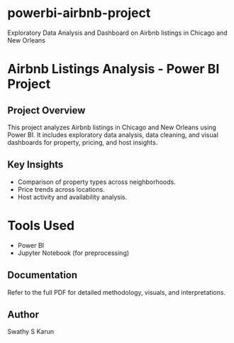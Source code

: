 # powerbi-airbnb-project
Exploratory Data Analysis and Dashboard on Airbnb listings in Chicago and New Orleans
# Airbnb Listings Analysis - Power BI Project

##  Project Overview
This project analyzes Airbnb listings in Chicago and New Orleans using Power BI. It includes exploratory data analysis, data cleaning, and visual dashboards for property, pricing, and host insights.
## Key Insights
- Comparison of property types across neighborhoods.
- Price trends across locations.
- Host activity and availability analysis.
# Tools Used
- Power BI
- Jupyter Notebook (for preprocessing)
## Documentation
Refer to the full PDF for detailed methodology, visuals, and interpretations.
## Author
Swathy S Karun
